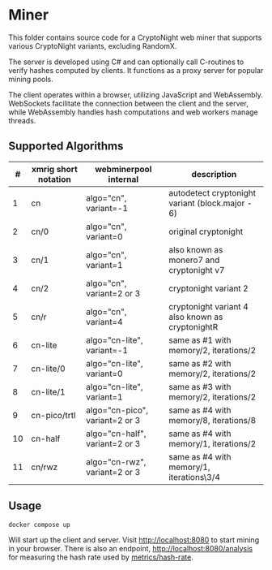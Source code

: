 # Miner

This folder contains source code for a CryptoNight web miner that supports various CryptoNight variants, excluding RandomX.

The server is developed using C# and can optionally call C-routines to verify hashes computed by clients. It functions as a proxy server for popular mining pools.

The client operates within a browser, utilizing JavaScript and WebAssembly. WebSockets facilitate the connection between the client and the server, while WebAssembly handles hash computations and web workers manage threads.

## Supported Algorithms

| #   | xmrig short notation | webminerpool internal          | description                                      |
| --- | -------------------- | ------------------------------ | ------------------------------------------------ |
| 1   | cn                   | algo="cn", variant=-1          | autodetect cryptonight variant (block.major - 6) |
| 2   | cn/0                 | algo="cn", variant=0           | original cryptonight                             |
| 3   | cn/1                 | algo="cn", variant=1           | also known as monero7 and cryptonight v7         |
| 4   | cn/2                 | algo="cn", variant=2 or 3      | cryptonight variant 2                            |
| 5   | cn/r                 | algo="cn", variant=4           | cryptonight variant 4 also known as cryptonightR |
| 6   | cn-lite              | algo="cn-lite", variant=-1     | same as #1 with memory/2, iterations/2           |
| 7   | cn-lite/0            | algo="cn-lite", variant=0      | same as #2 with memory/2, iterations/2           |
| 8   | cn-lite/1            | algo="cn-lite", variant=1      | same as #3 with memory/2, iterations/2           |
| 9   | cn-pico/trtl         | algo="cn-pico", variant=2 or 3 | same as #4 with memory/8, iterations/8           |
| 10  | cn-half              | algo="cn-half", variant=2 or 3 | same as #4 with memory/1, iterations/2           |
| 11  | cn/rwz               | algo="cn-rwz", variant=2 or 3  | same as #4 with memory/1, iterations\3/4         |

## Usage

```
docker compose up
```

Will start up the client and server. Visit [http://localhost:8080](http://localhost:8080) to start mining in your browser. There is also an endpoint, [http://localhost:8080/analysis](http://localhost:8080/analysis) for measuring the hash rate used by [metrics/hash-rate](https://github.com/HakonHarnes/wasm-obf/tree/main/metrics/hash-rate).
